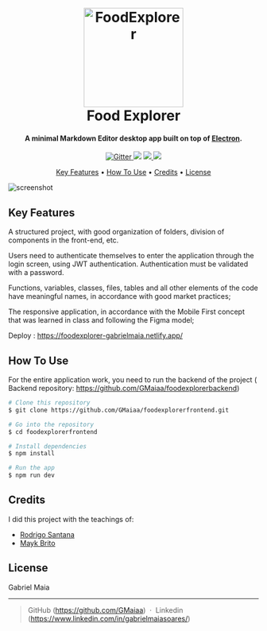 
<h1 align="center">
  <br>
  <a href="https://www.figma.com/file/pyqnpGSHgGOUi20sfVaGzS/food-explorer-v2-(Community)-(Community)?type=design&node-id=201-1534&mode=design&t=0vQwIDvwR4WXI704-0"><img src="https://www.figma.com/file/pyqnpGSHgGOUi20sfVaGzS/food-explorer-v2-(Community)-(Community)?type=design&node-id=201-1534&mode=design&t=0vQwIDvwR4WXI704-0
" alt="FoodExplorer" width="200"></a>
  <br>
  Food Explorer
  <br>
</h1>

<h4 align="center">A minimal Markdown Editor desktop app built on top of <a href="http://electron.atom.io" target="_blank">Electron</a>.</h4>

<p align="center">
  <a href="https://badge.fury.io/js/electron-markdownify">
    <img src="https://badge.fury.io/js/electron-markdownify.svg"
         alt="Gitter">
  </a>
  <a href="https://gitter.im/amitmerchant1990/electron-markdownify"><img src="https://badges.gitter.im/amitmerchant1990/electron-markdownify.svg"></a>
  <a href="https://saythanks.io/to/bullredeyes@gmail.com">
      <img src="https://img.shields.io/badge/SayThanks.io-%E2%98%BC-1EAEDB.svg">
  </a>
  <a href="https://www.paypal.me/AmitMerchant">
    <img src="https://img.shields.io/badge/$-donate-ff69b4.svg?maxAge=2592000&amp;style=flat">
  </a>
</p>

<p align="center">
  <a href="#key-features">Key Features</a> •
  <a href="#how-to-use">How To Use</a> •
  <a href="#credits">Credits</a> •
  <a href="#license">License</a>
</p>

![screenshot](https://raw.githubusercontent.com/amitmerchant1990/electron-markdownify/master/app/img/markdownify.gif)

## Key Features


A structured project, with good organization of folders, division of components in the front-end, etc.

Users need to authenticate themselves to enter the application through the login screen, using JWT authentication. Authentication must be validated with a password.

Functions, variables, classes, files, tables and all other elements of the code have meaningful names, in accordance with good market practices;

The responsive application, in accordance with the Mobile First concept that was learned in class and following the Figma model;

Deploy : https://foodexplorer-gabrielmaia.netlify.app/


## How To Use


For the entire application work, you need to run the backend of the project ( Backend repository: https://github.com/GMaiaa/foodexplorerbackend)

```bash
# Clone this repository
$ git clone https://github.com/GMaiaa/foodexplorerfrontend.git

# Go into the repository
$ cd foodexplorerfrontend

# Install dependencies
$ npm install

# Run the app
$ npm run dev
```

## Credits

I did this project with the teachings of:

- [Rodrigo Santana](https://github.com/rodrigorgtic)
- [Mayk Brito](https://github.com/maykbrito)


## License

Gabriel Maia

---

> GitHub (https://github.com/GMaiaa) &nbsp;&middot;&nbsp;
> Linkedin (https://www.linkedin.com/in/gabrielmaiasoares/)

